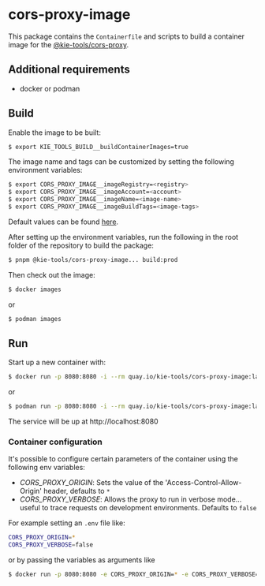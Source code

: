 # cors-proxy-image

This package contains the `Containerfile` and scripts to build a container image for the [@kie-tools/cors-proxy](https://github.com/kiegroup/kie-tools/packages/cors-proxy).

## Additional requirements

- docker or podman

## Build

Enable the image to be built:

```bash
$ export KIE_TOOLS_BUILD__buildContainerImages=true
```

The image name and tags can be customized by setting the following environment variables:

```bash
$ export CORS_PROXY_IMAGE__imageRegistry=<registry>
$ export CORS_PROXY_IMAGE__imageAccount=<account>
$ export CORS_PROXY_IMAGE__imageName=<image-name>
$ export CORS_PROXY_IMAGE__imageBuildTags=<image-tags>
```

Default values can be found [here](./env/index.js).

After setting up the environment variables, run the following in the root folder of the repository to build the package:

```bash
$ pnpm @kie-tools/cors-proxy-image... build:prod
```

Then check out the image:

```bash
$ docker images
```

or

```bash
$ podman images
```

## Run

Start up a new container with:

```bash
$ docker run -p 8080:8080 -i --rm quay.io/kie-tools/cors-proxy-image:latest
```

or

```bash
$ podman run -p 8080:8080 -i --rm quay.io/kie-tools/cors-proxy-image:latest
```

The service will be up at http://localhost:8080

### Container configuration

It's possible to configure certain parameters of the container using the following env variables:

- _CORS_PROXY_ORIGIN_: Sets the value of the 'Access-Control-Allow-Origin' header, defaults to `*`
- _CORS_PROXY_VERBOSE_: Allows the proxy to run in verbose mode... useful to trace requests on development environments. Defaults to `false`

For example setting an `.env` file like:

```bash
CORS_PROXY_ORIGIN=*
CORS_PROXY_VERBOSE=false
```

or by passing the variables as arguments like

```bash
$ docker run -p 8080:8080 -e CORS_PROXY_ORIGIN=* -e CORS_PROXY_VERBOSE=false -i --rm quay.io/kie-tools/cors-proxy-image:latest
```
